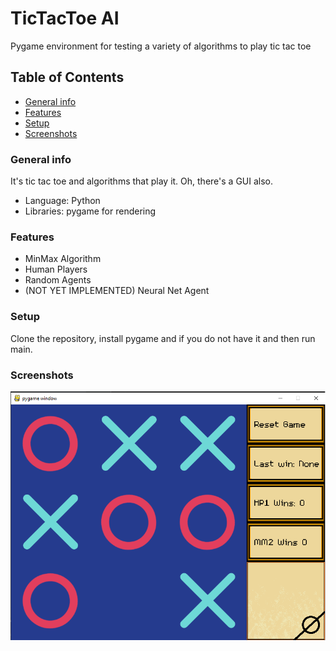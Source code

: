 # TicTacToe AI
Pygame environment for testing a variety of algorithms to play tic tac toe
## Table of Contents
* [General info](#general-info)
* [Features](#features)
* [Setup](#setup)
* [Screenshots](#screenshots)
### General info
It's tic tac toe and algorithms that play it. Oh, there's a GUI also.
- Language: Python
- Libraries: pygame for rendering
### Features
- MinMax Algorithm
- Human Players
- Random Agents
- (NOT YET IMPLEMENTED) Neural Net Agent
### Setup
Clone the repository, install pygame and if you do not have it and then run main.
### Screenshots
![Screenshot 1](./screenshots/screenshot1.png)


